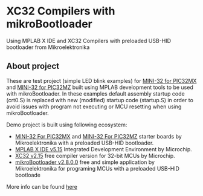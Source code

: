 # XC32 Compilers with mikroBootloader
 Using MPLAB X IDE and XC32 Compilers with preloaded USB-HID bootloader from Mikroelektronika 
## About project
These are test project (simple LED blink examples) for [MINI-32 for PIC32MX](https://www.mikroe.com/mini-pic32mx) and [MINI-32 for PIC32MZ](https://www.mikroe.com/mini-32-for-pic32mz) built using MPLAB development tools to be used with mikroBootloader. In these examples default assembly  startup code (crt0.S) is replaced with new (modified) startup code (startup.S) in order to avoid issues with program not executing or MCU resetting when using mikroBootloader.

Demo project is built using following ecosystem:
 - [MINI-32 For PIC32MX](https://www.mikroe.com/mini-pic32mx) and [MINI-32 For PIC32MZ]( https://www.mikroe.com/mini-pic32mx) starter boards by Mikroelektronika with a preloaded USB-HID bootloader.
 - [MPLAB X IDE v5.15](https://www.microchip.com/en-us/tools-resources/archives/mplab-ecosystem) Integrated Development Environment by Microchip.
 - [XC32 v2.15](https://www.microchip.com/en-us/tools-resources/archives/mplab-ecosystem) free compiler version for 32-bit MCUs by Microchip.
 - [mikroBootloader v2.8.0.0](https://libstock.mikroe.com/projects/view/1862/mikrobootloader) free and simple application by Mikroelektronika for programing MCUs with a preloaded USB-HID bootloade

More info can be found [here](https://www.optolab.ftn.uns.ac.rs/index.php/education/project-base/280-using-mplab-x-ide-and-xc32-compilers-with-mikrobootloader)
